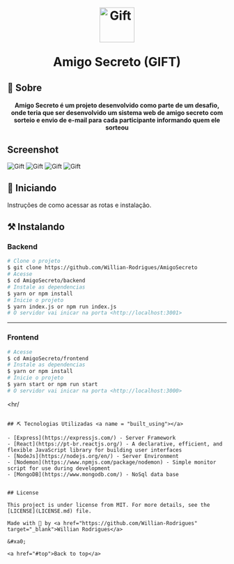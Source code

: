 <h1 align="center">
    <img alt="Gift" title="Gift" src="https://github.com/Willian-Rodrigues/AmigoSecreto/blob/main/frontend/src/assets/logo.svg" width="80px" />
    <p>Amigo Secreto (GIFT)</p>
</h1>


## 🧐 Sobre <a name = "fabricio"></a>

<h4 align="center"> 
	Amigo Secreto é um projeto desenvolvido como parte de um desafio, 
  onde teria que ser desenvolvido um sistema web de amigo secreto com sorteio e envio de e-mail para cada participante 
  informando quem ele sorteou
</h4>

## Screenshot

<img alt="Gift" src="https://github.com/Willian-Rodrigues/AmigoSecreto/blob/main/frontend/src/assets/screen.png" />

<img alt="Gift" src="https://github.com/Willian-Rodrigues/AmigoSecreto/blob/main/frontend/src/assets/screen1.png" />

<img alt="Gift" src="https://github.com/Willian-Rodrigues/AmigoSecreto/blob/main/frontend/src/assets/screen2.png" />

<img alt="Gift" src="https://github.com/Willian-Rodrigues/AmigoSecreto/blob/main/frontend/src/assets/screen3.png" />


## 🏁 Iniciando <a name = "getting_started"></a>
Instruções de como acessar as rotas e instalação.


## ⚒ Instalando <a name = "installing"></a>

### Backend

```bash
# Clone o projeto
$ git clone https://github.com/Willian-Rodrigues/AmigoSecreto
# Acesse
$ cd AmigoSecreto/backend
# Instale as dependencias
$ yarn or npm install
# Inicie o projeto
$ yarn index.js or npm run index.js
# O servidor vai inicar na porta <http://localhost:3001>
```

<hr/>

### Frontend

```bash
# Acesse
$ cd AmigoSecreto/frontend
# Instale as dependencias
$ yarn or npm install
# Inicie o projeto
$ yarn start or npm run start
# O servidor vai inicar na porta <http://localhost:3000>
```

<hr/
```

## ⛏️ Tecnologias Utilizadas <a name = "built_using"></a>

- [Express](https://expressjs.com/) - Server Framework
- [React](https://pt-br.reactjs.org/) - A declarative, efficient, and flexible JavaScript library for building user interfaces
- [NodeJs](https://nodejs.org/en/) - Server Environment
- [Nodemon](https://www.npmjs.com/package/nodemon) - Simple monitor script for use during development
- [MongoDB](https://www.mongodb.com/) - NoSql data base


## License

This project is under license from MIT. For more details, see the [LICENSE](LICENSE.md) file.

Made with 💜 by <a href="https://github.com/Willian-Rodrigues" target="_blank">Willian Rodrigues</a>

&#xa0;

<a href="#top">Back to top</a>
